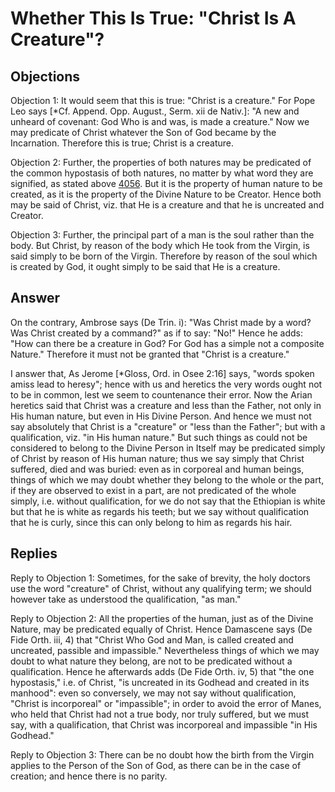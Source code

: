# Whether This Is True: "Christ Is A Creature"?

## Objections

Objection 1: It would seem that this is true: "Christ is a creature." For Pope Leo says [*Cf. Append. Opp. August., Serm. xii de Nativ.]: "A new and unheard of covenant: God Who is and was, is made a creature." Now we may predicate of Christ whatever the Son of God became by the Incarnation. Therefore this is true; Christ is a creature.

Objection 2: Further, the properties of both natures may be predicated of the common hypostasis of both natures, no matter by what word they are signified, as stated above [4056](A[5]). But it is the property of human nature to be created, as it is the property of the Divine Nature to be Creator. Hence both may be said of Christ, viz. that He is a creature and that he is uncreated and Creator.

Objection 3: Further, the principal part of a man is the soul rather than the body. But Christ, by reason of the body which He took from the Virgin, is said simply to be born of the Virgin. Therefore by reason of the soul which is created by God, it ought simply to be said that He is a creature.

## Answer

On the contrary, Ambrose says (De Trin. i): "Was Christ made by a word? Was Christ created by a command?" as if to say: "No!" Hence he adds: "How can there be a creature in God? For God has a simple not a composite Nature." Therefore it must not be granted that "Christ is a creature."

I answer that, As Jerome [*Gloss, Ord. in Osee 2:16] says, "words spoken amiss lead to heresy"; hence with us and heretics the very words ought not to be in common, lest we seem to countenance their error. Now the Arian heretics said that Christ was a creature and less than the Father, not only in His human nature, but even in His Divine Person. And hence we must not say absolutely that Christ is a "creature" or "less than the Father"; but with a qualification, viz. "in His human nature." But such things as could not be considered to belong to the Divine Person in Itself may be predicated simply of Christ by reason of His human nature; thus we say simply that Christ suffered, died and was buried: even as in corporeal and human beings, things of which we may doubt whether they belong to the whole or the part, if they are observed to exist in a part, are not predicated of the whole simply, i.e. without qualification, for we do not say that the Ethiopian is white but that he is white as regards his teeth; but we say without qualification that he is curly, since this can only belong to him as regards his hair.

## Replies

Reply to Objection 1: Sometimes, for the sake of brevity, the holy doctors use the word "creature" of Christ, without any qualifying term; we should however take as understood the qualification, "as man."

Reply to Objection 2: All the properties of the human, just as of the Divine Nature, may be predicated equally of Christ. Hence Damascene says (De Fide Orth. iii, 4) that "Christ Who God and Man, is called created and uncreated, passible and impassible." Nevertheless things of which we may doubt to what nature they belong, are not to be predicated without a qualification. Hence he afterwards adds (De Fide Orth. iv, 5) that "the one hypostasis," i.e. of Christ, "is uncreated in its Godhead and created in its manhood": even so conversely, we may not say without qualification, "Christ is incorporeal" or "impassible"; in order to avoid the error of Manes, who held that Christ had not a true body, nor truly suffered, but we must say, with a qualification, that Christ was incorporeal and impassible "in His Godhead."

Reply to Objection 3: There can be no doubt how the birth from the Virgin applies to the Person of the Son of God, as there can be in the case of creation; and hence there is no parity.